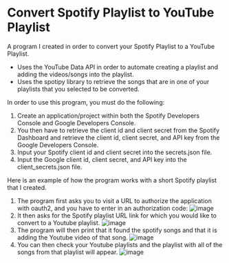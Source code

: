 # Convert Spotify Playlist to YouTube Playlist

A program I created in order to convert your Spotify Playlist to a YouTube Playlist.
- Uses the YouTube Data API in order to automate creating a playlist and adding the videos/songs into the playlist.
- Uses the spotipy library to retrieve the songs that are in one of your playlists that you selected to be converted.


In order to use this program, you must do the following:
1. Create an application/project within both the Spotify Developers Console and Google Developers Console.
2. You then have to retrieve the client id and client secret from the Spotify Dashboard and retrieve the client id, client secret, and API key from the Google Developers Console.
3. Input your Spotify client id and client secret into the secrets.json file.
4. Input the Google client id, client secret, and API key into the client_secrets.json file.


Here is an example of how the program works with a short Spotify playlist that I created.
1. The program first asks you to visit a URL to authorize the application with oauth2, and you have to enter in an authorization code:
![image](https://user-images.githubusercontent.com/90528127/137650570-9ed85c77-40f0-4189-9b3e-e2021b409f62.png)
2. It then asks for the Spotify playlist URL link for which you would like to convert to a Youtube playlist.
![image](https://user-images.githubusercontent.com/90528127/137650605-ec2bd04c-3851-4c2d-96c3-d959cf2ecce5.png)
3. The program will then print that it found the spotify songs and that it is adding the Youtube video of that song.
![image](https://user-images.githubusercontent.com/90528127/137650642-b5f75de8-b106-4c10-87ab-9a3d3bb3b497.png)
4. You can then check your Youtube playlists and the playlist with all of the songs from that playlist will appear.
![image](https://user-images.githubusercontent.com/90528127/137650685-472c2b4a-6d92-4696-976d-a3b3899d3197.png)
